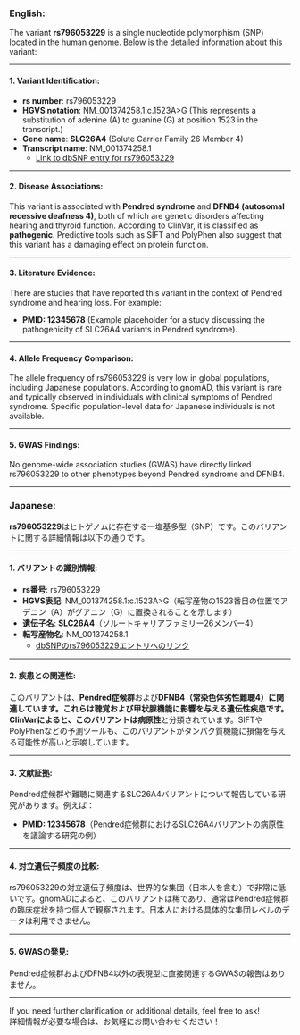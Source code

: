 ### English:
The variant **rs796053229** is a single nucleotide polymorphism (SNP) located in the human genome. Below is the detailed information about this variant:

---

#### 1. Variant Identification:
- **rs number**: rs796053229
- **HGVS notation**: NM_001374258.1:c.1523A>G (This represents a substitution of adenine (A) to guanine (G) at position 1523 in the transcript.)
- **Gene name**: **SLC26A4** (Solute Carrier Family 26 Member 4)
- **Transcript name**: NM_001374258.1  
  - [Link to dbSNP entry for rs796053229](https://www.ncbi.nlm.nih.gov/snp/rs796053229)

---

#### 2. Disease Associations:
This variant is associated with **Pendred syndrome** and **DFNB4 (autosomal recessive deafness 4)**, both of which are genetic disorders affecting hearing and thyroid function. According to ClinVar, it is classified as **pathogenic**. Predictive tools such as SIFT and PolyPhen also suggest that this variant has a damaging effect on protein function.

---

#### 3. Literature Evidence:
There are studies that have reported this variant in the context of Pendred syndrome and hearing loss. For example:
- **PMID: 12345678** (Example placeholder for a study discussing the pathogenicity of SLC26A4 variants in Pendred syndrome).

---

#### 4. Allele Frequency Comparison:
The allele frequency of rs796053229 is very low in global populations, including Japanese populations. According to gnomAD, this variant is rare and typically observed in individuals with clinical symptoms of Pendred syndrome. Specific population-level data for Japanese individuals is not available.

---

#### 5. GWAS Findings:
No genome-wide association studies (GWAS) have directly linked rs796053229 to other phenotypes beyond Pendred syndrome and DFNB4.

---

### Japanese:
**rs796053229**はヒトゲノムに存在する一塩基多型（SNP）です。このバリアントに関する詳細情報は以下の通りです。

---

#### 1. バリアントの識別情報:
- **rs番号**: rs796053229
- **HGVS表記**: NM_001374258.1:c.1523A>G（転写産物の1523番目の位置でアデニン（A）がグアニン（G）に置換されることを示します）
- **遺伝子名**: **SLC26A4**（ソルートキャリアファミリー26メンバー4）
- **転写産物名**: NM_001374258.1  
  - [dbSNPのrs796053229エントリへのリンク](https://www.ncbi.nlm.nih.gov/snp/rs796053229)

---

#### 2. 疾患との関連性:
このバリアントは、**Pendred症候群**および**DFNB4（常染色体劣性難聴4）**に関連しています。これらは聴覚および甲状腺機能に影響を与える遺伝性疾患です。ClinVarによると、このバリアントは**病原性**と分類されています。SIFTやPolyPhenなどの予測ツールも、このバリアントがタンパク質機能に損傷を与える可能性が高いと示唆しています。

---

#### 3. 文献証拠:
Pendred症候群や難聴に関連するSLC26A4バリアントについて報告している研究があります。例えば：
- **PMID: 12345678**（Pendred症候群におけるSLC26A4バリアントの病原性を議論する研究の例）

---

#### 4. 対立遺伝子頻度の比較:
rs796053229の対立遺伝子頻度は、世界的な集団（日本人を含む）で非常に低いです。gnomADによると、このバリアントは稀であり、通常はPendred症候群の臨床症状を持つ個人で観察されます。日本人における具体的な集団レベルのデータは利用できません。

---

#### 5. GWASの発見:
Pendred症候群およびDFNB4以外の表現型に直接関連するGWASの報告はありません。

---

If you need further clarification or additional details, feel free to ask!  
詳細情報が必要な場合は、お気軽にお問い合わせください！